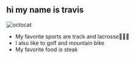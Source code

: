 ## hi my name is travis
![octocat](https://github.com/user-attachments/assets/0edc4a6e-f05c-492d-9c88-cd6797bf0e59)

- My favorite sports are track and lacrosse🥍🥇🏃
- I also like to golf and mountain bike
- My favorite food is steak


